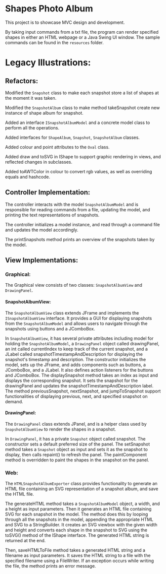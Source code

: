# Shapes Photo Album
This project is to showcase MVC design and development.

By taking input commands from a txt file, the program can render specified shapes in either an HTML webpage or a Java Swing UI window. 
The sample commands can be found in the `resources` folder. 

# Legacy Illustrations:

## Refactors:

Modified the `Snapshot` class to make each snapshot store a list of shapes at the moment it was taken.

Modified the `SnapshotAlbum` class to make method takeSnapshot create new instance of shape album for snapshot.

Added an interface `ISnapshotAlbumModel` and a concrete model class to perform all the operations.

Added interfaces for `ShapeAlbum`, `Snapshot`, `SnapshotAlbum` classes.

Added colour and point attributes to the `Oval` class.

Added draw and toSVG in IShape to support graphic rendering in views, and reflected changes in subclasses.

Added toAWTColor in colour to convert rgb values, as well as overriding equals and hashcode.

## Controller Implementation:

The controller interacts with the model `SnapshotAlbumModel` and is responsible for reading commands from a file, updating the model, and printing the text representations of snapshots.

The controller initializes a model instance, and read through a command file and updates the model accordingly.

The printSnapshots method prints an overview of the snapshots taken by the model.

## View Implementations:

### Graphical:

The Graphical view consists of two classes: `SnapshotAlbumView` and `DrawingPanel`. 

#### SnapshotAlbumView: 

The `SnapshotAlbumView` class extends JFrame and implements the `ISnapshotAlbumView` interface. It provides a GUI for displaying snapshots from the `SnapshotAlbumModel` and allows users to navigate through the snapshots using buttons and a JComboBox.

In `SnapshotAlbumView`, it has several private attributes including model for holding the `SnapshotAlbumModel`, a `DrawingPanel` object called drawingPanel, an int called currentIndex to keep track of the current snapshot, and a JLabel called snapshotTimestampAndDescription for displaying the snapshot's timestamp and description.
The constructor initializes the model, sets up the JFrame, and adds components such as buttons, a JComboBox, and a JLabel. It also defines action listeners for the buttons and JComboBox.
The displaySnapshot method takes an index as input and displays the corresponding snapshot. It sets the snapshot for the drawingPanel and updates the snapshotTimestampAndDescription label.
The method previousSnapshot, nextSnapshot, and jumpToSnapshot support functionalities of displaying previous, next, and specified snapshot on demand.

#### DrawingPanel:

The `DrawingPanel` class extends JPanel, and  is a helper class used by `SnapshotAlbumView` to render the shapes in a snapshot.

In `DrawingPanel`, it has a private `Snapshot` object called snapshot.
The constructor sets a default preferred size of the panel.
The setSnapshot method takes a `Snapshot` object as input and sets it as the snapshot to display, then calls repaint() to refresh the panel.
The paintComponent method is overridden to paint the shapes in the snapshot on the panel.

### Web:

The `HTMLSnapshotAlbumExporter` class provides functionality to generate an HTML file containing an SVG representation of a snapshot album, and save the HTML file.

The generateHTML method takes a `SnapshotAlbumModel` object, a width, and a height as input parameters. Then it generates an HTML file containing SVG for each snapshot in the model. The method does this by looping through all the snapshots in the model, appending the appropriate HTML and SVG to a StringBuilder. It creates an SVG viewbox with the given width and height and converts each shape in the snapshot to SVG using the toSVG() method of the IShape interface. The generated HTML string is returned at the end.

Then, saveHTMLToFile method takes a generated HTML string and a filename as input parameters. It saves the HTML string to a file with the specified filename using a FileWriter. If an exception occurs while writing the file, the method prints an error message.
